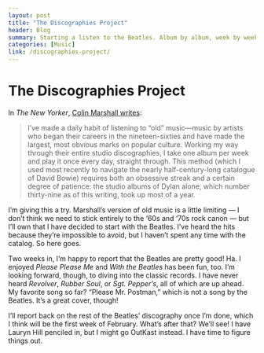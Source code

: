 ```yaml
---
layout: post
title: "The Discographies Project"
header: Blog
summary: Starting a listen to the Beatles. Album by album, week by week.
categories: [Music]
link: /discographies-project/
---
```

# The Discographies Project
In *The New Yorker*, [Colin Marshall writes](https://www.newyorker.com%2Fculture%2Fcultural-comment%2Fthe-case-for-listening-to-complete-discographies&usg=AOvVaw3U0sOaR7H6GCWQ_7AdxDvp&opi=89978449): 

> I’ve made a daily habit of listening to “old” music—music by artists who began their careers in the nineteen-sixties and have made the largest, most obvious marks on popular culture. Working my way through their entire studio discographies, I take one album per week and play it once every day, straight through. This method (which I used most recently to navigate the nearly half-century-long catalogue of David Bowie) requires both an obsessive streak and a certain degree of patience: the studio albums of Dylan alone, which number thirty-nine as of this writing, took up most of a year.

I’m giving this a try. Marshall’s version of old music is a little limiting — I don’t think we need to stick entirely to the ‘60s and ‘70s rock canon — but I’ll own that I have decided to start with the Beatles. I’ve heard the hits because they’re impossible to avoid, but I haven’t spent any time with the catalog. So here goes.

Two weeks in, I’m happy to report that the Beatles are pretty good! Ha. I enjoyed *Please Please Me* and *With the Beatles* has been fun, too. I’m looking forward, though, to diving into the classic records. I have never heard *Revolver*, *Rubber Soul*, or *Sgt. Pepper’s*, all of which are up ahead. My favorite song so far? “Please Mr. Postman,” which is not a song by the Beatles. It’s a great cover, though! 

I’ll report back on the rest of the Beatles’ discography once I’m done, which I think will be the first week of February. What’s after that? We’ll see! I have Lauryn Hill penciled in, but I might go OutKast instead. I have time to figure things out.